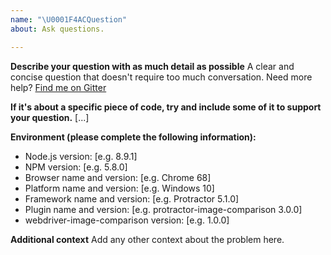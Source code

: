```yaml
---
name: "\U0001F4ACQuestion"
about: Ask questions.

---
```


**Describe your question with as much detail as possible**
A clear and concise question that doesn't require too much conversation. Need more help? [Find me on Gitter](https://gitter.im/wswebcreation)


**If it's about a specific piece of code, try and include some of it to support your question.**
[...]


**Environment (please complete the following information):**
 - Node.js version: [e.g. 8.9.1]
 - NPM version: [e.g. 5.8.0]
 - Browser name and version: [e.g. Chrome 68]
 - Platform name and version: [e.g. Windows 10]
 - Framework name and version: [e.g. Protractor 5.1.0]
 - Plugin name and version: [e.g. protractor-image-comparison 3.0.0]
 - webdriver-image-comparison version: [e.g. 1.0.0]


**Additional context**
Add any other context about the problem here.
